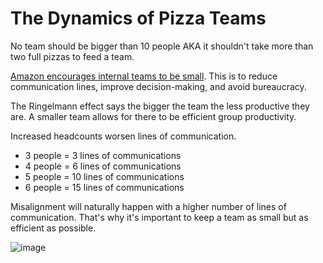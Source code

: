 # The Dynamics of Pizza Teams

No team should be bigger than 10 people AKA it shouldn't take more than two full pizzas to feed a team.

[Amazon encourages internal teams to be small](https://aws.amazon.com/executive-insights/content/amazon-two-pizza-team/). This is to reduce communication lines, improve decision-making, and avoid bureaucracy.

The Ringelmann effect says the bigger the team the less productive they are. A smaller team allows for there to be efficient group productivity.

Increased headcounts worsen lines of communication.

- 3 people = 3 lines of communications
- 4 people = 6 lines of communications
- 5 people = 10 lines of communications
- 6 people = 15 lines of communications

Misalignment will naturally happen with a higher number of lines of communication. That's why it's important to keep a team as small but as efficient as possible.

![image](https://github.com/erascon7/TIL/assets/39039416/d89036bb-1787-4094-a7ac-37da530f4836)
